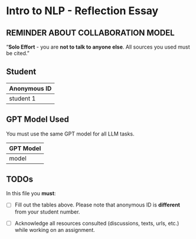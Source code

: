 # Intro to NLP - Reflection Essay


## REMINDER ABOUT COLLABORATION MODEL

“**Solo Effort** - you are **not to talk to anyone else**. All sources you used must be cited.”


## Student
|Anonymous ID|
|------------|
|student 1   |

## GPT Model Used

You must use the same GPT model for all LLM tasks.

|GPT Model|
|------------|
|model   |



## TODOs

In this file you **must**:
- [ ] Fill out the tables above. Please note that anonymous ID is **different** from your student number.
- [ ] Acknowledge all resources consulted (discussions, texts, urls, etc.) while working on an assignment. 


